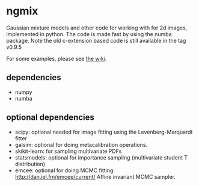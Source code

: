 ngmix
=====

Gaussian mixture models and other code for working with for 2d images,
implemented in python.   The code is made fast by using the numba package.
Note the old c-extension based code is still available in the tag v0.9.5

For some examples, please see [the wiki](https://github.com/esheldon/ngmix/wiki).

dependencies
------------

* numpy
* numba

optional dependencies
---------------------
* scipy: optional needed for image fitting using the Levenberg-Marquardt fitter
* galsim: optional for doing metacalibration operations.
* skikit-learn:  for sampling multivariate PDFs
* statsmodels: optional for importance sampling (multivariate student
    T distribution)
* emcee: optional for doing MCMC fitting: http://dan.iel.fm/emcee/current/ Affine invariant MCMC sampler.
